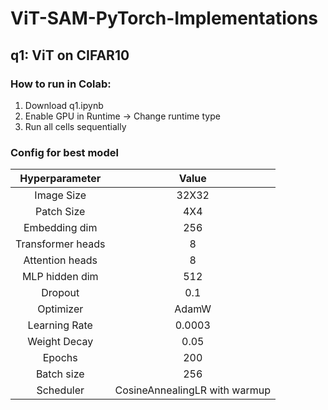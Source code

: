 # ViT-SAM-PyTorch-Implementations

## q1: ViT on CIFAR10
### How to run in Colab:
1. Download q1.ipynb
2. Enable GPU in Runtime -> Change runtime type
3. Run all cells sequentially

### Config for best model
|Hyperparameter|Value|
|:---:|:---:|
|Image Size|32X32|
|Patch Size|4X4|
|Embedding dim|256|
|Transformer heads|8|
|Attention heads|8|
|MLP hidden dim|512|
|Dropout|0.1|
|Optimizer|AdamW|
|Learning Rate|0.0003|
|Weight Decay|0.05|
|Epochs|200|
|Batch size|256|
|Scheduler|CosineAnnealingLR with warmup|
